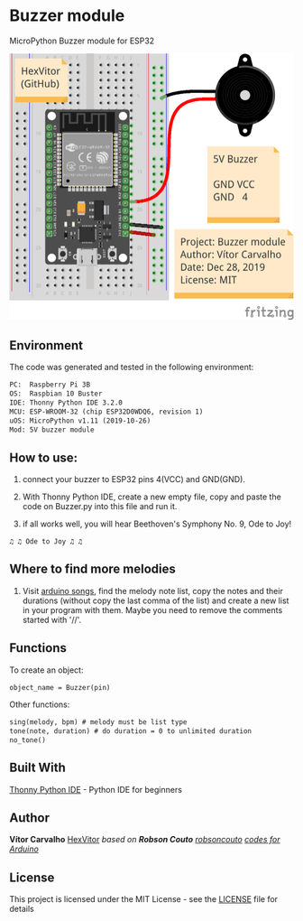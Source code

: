 # Buzzer module
MicroPython Buzzer module for ESP32
<p align = "center">
  <img src = "https://github.com/HexVitor/ESP32/blob/master/Media/Buzzer_connection_example.png" alt = "Buzzer connection example" />
</p>

## Environment

The code was generated and tested in the following environment:

```
PC:  Raspberry Pi 3B
OS:  Raspbian 10 Buster
IDE: Thonny Python IDE 3.2.0
MCU: ESP-WROOM-32 (chip ESP32D0WDQ6, revision 1)
uOS: MicroPython v1.11 (2019-10-26)
Mod: 5V buzzer module
```

## How to use:

1. connect your buzzer to ESP32 pins 4(VCC) and GND(GND).

2. With Thonny Python IDE, create a new empty file, copy and paste the code on Buzzer.py into this file and run it.

3. if all works well, you will hear Beethoven's Symphony No. 9, Ode to Joy!
```
♫ ♫ Ode to Joy ♫ ♫
```

## Where to find more melodies

1. Visit [arduino songs](https://github.com/robsoncouto/arduino-songs), find the melody note list, copy the notes and their durations (without copy the last comma of the list) and create a new list in your program with them. Maybe you need to remove the comments started with '//'.

## Functions

To create an object:
```
object_name = Buzzer(pin)
```

Other functions:
```
sing(melody, bpm) # melody must be list type
tone(note, duration) # do duration = 0 to unlimited duration
no_tone()
```

## Built With

[Thonny Python IDE](https://thonny.org/) - Python IDE for beginners

## Author

**Vítor Carvalho** [HexVitor](https://github.com/HexVitor) *based on **Robson Couto** [robsoncouto](https://github.com/robsoncouto) [codes for Arduino](https://github.com/robsoncouto/arduino-songs)*

## License

This project is licensed under the MIT License - see the [LICENSE](LICENSE) file for details